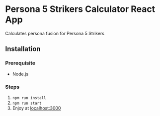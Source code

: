 # Persona 5 Strikers Calculator React App

Calculates persona fusion for Persona 5 Strikers
## Installation

### Prerequisite
- Node.js

### Steps
1. `npm run install`
2. `npm run start`
3. Enjoy at [localhost:3000](http://localhost:3000/)